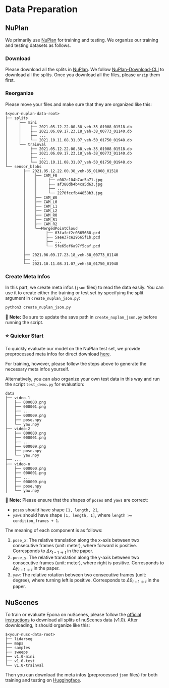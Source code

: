 # Data Preparation

## NuPlan
We primarily use [NuPlan](https://nuplan.org/) for training and testing. We organize our training and testing datasets as follows.

### Download
Please download all the splits in [NuPlan](https://nuplan.org/). We follow [NuPlan-Download-CLI](https://github.com/Syzygianinfern0/NuPlan-Download-CLI) to download all the splits. Once you download all the files, please `unzip` them first.

### Reorganize
Please move your files and make sure that they are organized like this:
```
$<your-nuplan-data-root>
├── splits
│     ├── mini
│     │    ├── 2021.05.12.22.00.38_veh-35_01008_01518.db
│     │    ├── 2021.06.09.17.23.18_veh-38_00773_01140.db
│     │    ├── ...
│     │    └── 2021.10.11.08.31.07_veh-50_01750_01948.db
│     └── trainval
│          ├── 2021.05.12.22.00.38_veh-35_01008_01518.db
│          ├── 2021.06.09.17.23.18_veh-38_00773_01140.db
│          ├── ...
│          └── 2021.10.11.08.31.07_veh-50_01750_01948.db
└── sensor_blobs
        ├── 2021.05.12.22.00.38_veh-35_01008_01518
        │    ├── CAM_F0
        │    │     ├── c082c104b7ac5a71.jpg
        │    │     ├── af380db4b4ca5d63.jpg
        │    │     ├── ...
        │    │     └── 2270fccfb44858b3.jpg
        │    ├── CAM_B0
        │    ├── CAM_L0
        │    ├── CAM_L1
        │    ├── CAM_L2
        │    ├── CAM_R0
        │    ├── CAM_R1
        │    ├── CAM_R2
        │    └──MergedPointCloud
        │         ├── 03fafcf2c0865668.pcd
        │         ├── 5aee37ce29665f1b.pcd
        │         ├── ...
        │         └── 5fe65ef6a97f5caf.pcd
        │
        ├── 2021.06.09.17.23.18_veh-38_00773_01140
        ├── ...
        └── 2021.10.11.08.31.07_veh-50_01750_01948
```

### Create Meta Infos
In this part, we create meta infos (`json` files) to read the data easily. You can use it to create either the training or test set by specifying the split argument in `create_nuplan_json.py`:
``` bash
python3 create_nuplan_json.py
```
📌 **Note:** Be sure to update the save path in `create_nuplan_json.py` before running the script.


### ⭐ Quicker Start
To quickly evaluate our model on the NuPlan test set, we provide preprocessed meta infos for direct download [here](https://huggingface.co/Kevin-thu/Epona/tree/main/test_meta_data_nuplan).

For training, however, please follow the steps above to generate the necessary meta infos yourself.

Alternatively, you can also organize your own test data in this way and run the script `test_demo.py` for evaluation:
```
data
├── video-1
│   ├── 000000.png
│   ├── 000001.png
│   ├── ...
│   ├── 000009.png
│   ├── pose.npy
│   └── yaw.npy
├── video-2
│   ├── 000000.png
│   ├── 000001.png
│   ├── ...
│   ├── 000009.png
│   ├── pose.npy
│   └── yaw.npy
├── ...
├── video-n
│   ├── 000000.png
│   ├── 000001.png
│   ├── ...
│   ├── 000009.png
│   ├── pose.npy
│   └── yaw.npy
```

📌 **Note:** Please ensure that the shapes of `poses` and `yaws` are correct:

* `poses` should have shape `[1, length, 2]`,
* `yaws` should have shape `[1, length, 1]`,
  where `length >= condition_frames + 1`.

The meaning of each component is as follows:

1. `pose_x`: The relative translation along the x-axis between two consecutive frames (unit: meter), where forward is positive. Corresponds to $\Delta x_{t-1 \to t}$ in the paper.
2. `pose_y`: The relative translation along the y-axis between two consecutive frames (unit: meter), where right is positive. Corresponds to $\Delta y_{t-1 \to t}$ in the paper.
3. `yaw`: The relative rotation between two consecutive frames (unit: degree), where turning left is positive. Corresponds to $\Delta \theta_{t-1 \to t}$ in the paper.

## NuScenes
To train or evaluate Epona on nuScenes, please follow the [official instructions](https://www.nuscenes.org/download) to download all splits of nuScenes data (v1.0). After downloading, it should organize like this:
```
$<your-nusc-data-root>
├── lidarseg
├── maps
├── samples
├── sweeps
├── v1.0-mini
├── v1.0-test
└── v1.0-trainval
```
Then you can download the meta infos (preprocessed `json` files) for both training and testing on [Huggingface](https://huggingface.co/Kevin-thu/Epona/tree/main/meta_data_nusc).